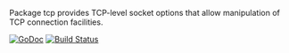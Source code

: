 Package tcp provides TCP-level socket options that allow manipulation
of TCP connection facilities.

[![GoDoc](https://godoc.org/github.com/mikioh/tcp?status.png)](https://godoc.org/github.com/mikioh/tcp)
[![Build Status](https://travis-ci.org/mikioh/tcp.svg?branch=master)](https://travis-ci.org/mikioh/tcp)
